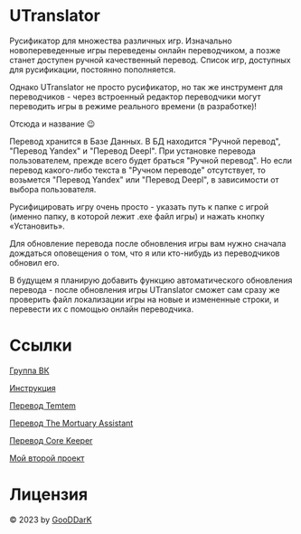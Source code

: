 # UTranslator
Русификатор для множества различных игр. Изначально новопереведенные игры переведены онлайн переводчиком, а позже станет доступен ручной качественный перевод. Список игр, доступных для русификации, постоянно пополняется.

Однако UTranslator не просто русификатор, но так же инструмент для переводчиков - через встроенный редактор переводчики могут переводить игры в режиме реального времени (в разработке)!

Отсюда и название 😉

Перевод хранится в Базе Данных. В БД находится "Ручной перевод", "Перевод Yandex" и "Перевод Deepl".
При установке перевода пользователем, прежде всего будет браться "Ручной перевод". Но если перевод какого-либо текста в "Ручном переводе" отсутствует, то возьмется "Перевод Yandex" или "Перевод Deepl", в зависимости от выбора пользователя.

Русифицировать игру очень просто - указать путь к папке с игрой (именно папку, в которой лежит .exe файл игры) и нажать кнопку «Установить».

Для обновление перевода после обновления игры вам нужно сначала дождаться оповещения о том, что я или кто-нибудь из переводчиков обновил его.

В будущем я планирую добавить функцию автоматического обновления перевода - после обновления игры UTranslator сможет сам сразу же проверить файл локализации игры на новые и измененные строки, и перевести их с помощью онлайн переводчика.

# Ссылки
[Группа ВК](https://vk.com/utranslator)

[Инструкция](https://vk.com/@utranslator-manual)

[Перевод Temtem](https://steamcommunity.com/sharedfiles/filedetails/?id=2365045065)

[Перевод The Mortuary Assistant](https://steamcommunity.com/sharedfiles/filedetails/?id=2846351927)

[Перевод Core Keeper](https://steamcommunity.com/sharedfiles/filedetails/?id=2801195857)

[Мой второй проект](https://vk.com/nwr_dota)

# Лицензия
© 2023 by [GooDDarK](https://vk.com/gooddark)
